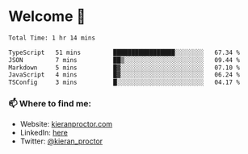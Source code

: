 # Welcome 🦘

<!--START_SECTION:waka-->

```txt
Total Time: 1 hr 14 mins

TypeScript   51 mins         █████████████████░░░░░░░░   67.34 %
JSON         7 mins          ██▒░░░░░░░░░░░░░░░░░░░░░░   09.44 %
Markdown     5 mins          █▓░░░░░░░░░░░░░░░░░░░░░░░   07.10 %
JavaScript   4 mins          █▓░░░░░░░░░░░░░░░░░░░░░░░   06.24 %
TSConfig     3 mins          █░░░░░░░░░░░░░░░░░░░░░░░░   04.17 %
```

<!--END_SECTION:waka-->

### 📫 Where to find me:

-   Website: [kieranproctor.com](https://kieranproctor.com/)
-   LinkedIn: [here](https://www.linkedin.com/in/kieran-proctor-086b5a159/)
-   Twitter: [@kieran_proctor](https://twitter.com/kieran_proctor)
